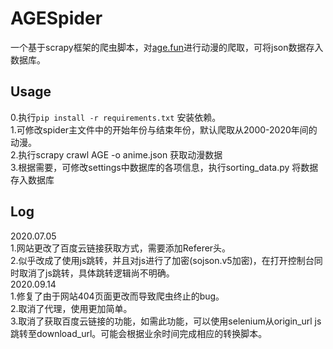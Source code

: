 # AGESpider
一个基于scrapy框架的爬虫脚本，对[age.fun](https://age.fan/)进行动漫的爬取，可将json数据存入数据库。   

## Usage  
0.执行`pip install -r requirements.txt` 安装依赖。  
1.可修改spider主文件中的开始年份与结束年份，默认爬取从2000-2020年间的动漫。  
2.执行scrapy crawl AGE -o anime.json 获取动漫数据  
3.根据需要，可修改settings中数据库的各项信息，执行sorting_data.py 将数据存入数据库

## Log
2020.07.05   
1.网站更改了百度云链接获取方式，需要添加Referer头。  
2.似乎改成了使用js跳转，并且对js进行了加密(sojson.v5加密)，在打开控制台同时取消了js跳转，具体跳转逻辑尚不明确。   
2020.09.14   
1.修复了由于网站404页面更改而导致爬虫终止的bug。  
2.取消了代理，使用更加简单。  
3.取消了获取百度云链接的功能，如需此功能，可以使用selenium从origin_url js跳转至download_url。可能会根据业余时间完成相应的转换脚本。  


